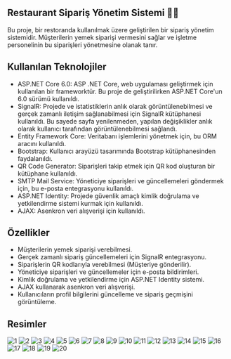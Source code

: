 ## Restaurant Sipariş Yönetim Sistemi 🍔🚀

Bu proje, bir restoranda kullanılmak üzere geliştirilen bir sipariş yönetim sistemidir. Müşterilerin yemek siparişi vermesini sağlar ve işletme personelinin bu siparişleri yönetmesine olanak tanır.

## Kullanılan Teknolojiler
- ASP.NET Core 6.0: ASP .NET Core, web uygulaması geliştirmek için kullanılan bir frameworktür. Bu proje de geliştirilirken ASP.NET Core'un 6.0 sürümü kullanıldı.
- SignalR: Projede  ve istatistiklerin anlık olarak görüntülenebilmesi ve gerçek zamanlı iletişim sağlanabilmesi için SignalR kütüphanesi kullanıldı. Bu sayede sayfa yenilenmeden, yapılan değişiklikler anlık olarak kullanıcı tarafından görüntülenebilmesi sağlandı.
- Entity Framework Core: Veritabanı işlemlerini yönetmek için, bu ORM aracını kullanıldı.
- Bootstrap: Kullanıcı arayüzü tasarımında Bootstrap kütüphanesinden faydalanıldı.
- QR Code Generator: Siparişleri takip etmek için QR kod oluşturan bir kütüphane kullanıldı.
- SMTP Mail Service: Yöneticiye siparişleri ve güncellemeleri göndermek için, bu e-posta entegrasyonu kullanıldı.
- ASP.NET Identity: Projede güvenlik amaçlı kimlik doğrulama ve yetkilendirme sistemi kurmak için kullanıldı.
- AJAX: Asenkron veri alışverişi için kullanıldı.

## Özellikler
- Müşterilerin yemek siparişi verebilmesi.
- Gerçek zamanlı sipariş güncellemeleri için SignalR entegrasyonu.
- Siparişlerin QR kodlarıyla verebilmesi (Müşteriye gönderilir).
- Yöneticiye siparişleri ve güncellemeler için e-posta bildirimleri.
- Kimlik doğrulama ve yetkilendirme için ASP.NET Identity sistemi.
- AJAX kullanarak asenkron veri alışverişi.
- Kullanıcıların profil bilgilerini güncelleme ve sipariş geçmişini görüntüleme.

## Resimler
![1](https://github.com/MelihDincer/SignalRProject/assets/115299123/1cc08934-3b09-4456-a0ee-0104bbf89703)
![2](https://github.com/MelihDincer/SignalRProject/assets/115299123/7748fde2-ba2d-43fb-b2bc-8f71d324ef58)
![3](https://github.com/MelihDincer/SignalRProject/assets/115299123/b6ceb88a-0dae-4d48-b355-c8b1c5249728)
![4](https://github.com/MelihDincer/SignalRProject/assets/115299123/dd4d9c3b-0db5-46c6-9e7a-34fbf4cbf4a7)
![5](https://github.com/MelihDincer/SignalRProject/assets/115299123/6c48d23c-711b-4968-9cdd-9755bff0c391)
![6](https://github.com/MelihDincer/SignalRProject/assets/115299123/2466ca1d-1d85-4bbf-80b1-efd4c91e27d4)
![7](https://github.com/MelihDincer/SignalRProject/assets/115299123/765aad42-25f6-43c9-b231-728a52734263)
![8](https://github.com/MelihDincer/SignalRProject/assets/115299123/85203fb1-d8d9-4eab-9754-58df76530410)
![9](https://github.com/MelihDincer/SignalRProject/assets/115299123/8a558299-ab2d-411e-b68d-9666171bee61)
![10](https://github.com/MelihDincer/SignalRProject/assets/115299123/85c9bb26-ee36-4bde-8adb-610141ac9316)
![11](https://github.com/MelihDincer/SignalRProject/assets/115299123/0dc24546-c82c-4430-8bb8-ede182184d4b)
![12](https://github.com/MelihDincer/SignalRProject/assets/115299123/210e8f28-b26a-44ac-a197-7121f8da8f18)
![13](https://github.com/MelihDincer/SignalRProject/assets/115299123/d18cfbf4-e80e-46c9-9ccb-fbaa0e63c5d8)
![14](https://github.com/MelihDincer/SignalRProject/assets/115299123/ec33d428-d315-4dc1-be31-5baca88b63a9)
![15](https://github.com/MelihDincer/SignalRProject/assets/115299123/d3828608-f26e-4cd3-8803-524e1fdd8a76)
![16](https://github.com/MelihDincer/SignalRProject/assets/115299123/3fe11f89-fd49-4770-bd05-dc022f48d85d)
![17](https://github.com/MelihDincer/SignalRProject/assets/115299123/5bd00b61-454a-49fb-a33b-98b2b938b137)
![18](https://github.com/MelihDincer/SignalRProject/assets/115299123/4f5995b3-39e7-4bd9-b7f0-3267531ba8b7)
![19](https://github.com/MelihDincer/SignalRProject/assets/115299123/01da919c-859d-472a-9889-91444876e01f)
![20](https://github.com/MelihDincer/SignalRProject/assets/115299123/56fcde5e-8f1e-4105-89a2-38d2f20dedcd)



